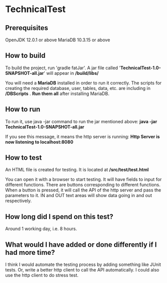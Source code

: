 # TechnicalTest

## Prerequisites
OpenJDK 12.0.1 or above
MariaDB 10.3.15 or above

## How to build

To build the project, run 'gradle fatJar'.
A jar file called '**TechnicalTest-1.0-SNAPSHOT-all.jar**' will appear in **/build/libs/**

You will need a **MariaDB** installed in order to run it correctly.
The scripts for creating the required database, user, tables, data, etc. are including in **/DBScripts** . **Run them all** after installing MariaDB.

## How to run

To run it, use java -jar command to run the jar mentioned above:
**java -jar TechnicalTest-1.0-SNAPSHOT-all.jar**

If you see this message, it means the http server is running:
**Http Server is now listening to localhost:8080**

## How to test

An HTML file is created for testing. It is located at
**/src/test/test.html**

You can open it with a browser to start testing. It will have fields to input for different functions. There are buttons corresponding to different functions. When a button is pressed, it will call the API of the http server and pass the parameters to it.
IN and OUT text areas will show data going in and out respectively.

## How long did I spend on this test? 

Around 1 working day, i.e. 8 hours.

## What would I have added or done differently if I had more time?

I think I would automate the testing process by adding something like JUnit tests. Or, write a better http client to call the API automatically. I could also use the http client to do stress test.

